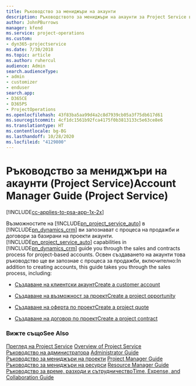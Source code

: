```yaml
---
title: Ръководство за мениджъри на акаунти
description: Ръководството за мениджъри на акаунти за Project Service ви запознава с процеса на продажби и договори за базирани на проекти акаунти.
author: JohnPBurrows
manager: kfend
ms.service: project-operations
ms.custom:
- dyn365-projectservice
ms.date: 7/30/2018
ms.topic: article
ms.author: ruhercul
audience: Admin
search.audienceType:
- admin
- customizer
- enduser
search.app:
- D365CE
- D365PS
- ProjectOperations
ms.openlocfilehash: 43f83ba5aa99d4a2c8d7939cb05a3f75db617d61
ms.sourcegitcommit: 4cf1dc1561b92fca4175f0b3813133c5e63ce8e6
ms.translationtype: HT
ms.contentlocale: bg-BG
ms.lasthandoff: 10/28/2020
ms.locfileid: "4129800"
---
```

# <a name="account-manager-guide-project-service"></a><span data-ttu-id="a2f4b-103">Ръководство за мениджъри на акаунти (Project Service)</span><span class="sxs-lookup"><span data-stu-id="a2f4b-103">Account Manager Guide (Project Service)</span></span>

[!INCLUDE[cc-applies-to-psa-app-1x-2x](../includes/cc-applies-to-psa-app-1x-2x.md)]

<span data-ttu-id="a2f4b-104">Възможностите на [!INCLUDE[pn_project_service_auto](../includes/pn-project-service-auto.md)] в [!INCLUDE[pn_dynamics_crm](../includes/pn-dynamics-crm.md)] ви запознават с процеса на продажби и договори за базирани на проекти акаунти.</span><span class="sxs-lookup"><span data-stu-id="a2f4b-104">[!INCLUDE[pn_project_service_auto](../includes/pn-project-service-auto.md)] capabilities in [!INCLUDE[pn_dynamics_crm](../includes/pn-dynamics-crm.md)] guide you through the sales and contracts process for project-based accounts.</span></span> <span data-ttu-id="a2f4b-105">Освен създаването на акаунти това ръководство ще ви запознае с процеса за продажби, включително:</span><span class="sxs-lookup"><span data-stu-id="a2f4b-105">In addition to creating accounts, this guide takes you through the sales process, including:</span></span>  
  
-   [<span data-ttu-id="a2f4b-106">Създаване на клиентски акаунт</span><span class="sxs-lookup"><span data-stu-id="a2f4b-106">Create a customer account</span></span>](../psa/create-customer-account.md)  
  
-   [<span data-ttu-id="a2f4b-107">Създаване на възможност за проект</span><span class="sxs-lookup"><span data-stu-id="a2f4b-107">Create a project opportunity</span></span>](../psa/create-project-opportunity.md)  
  
-   [<span data-ttu-id="a2f4b-108">Създаване на оферта по проект</span><span class="sxs-lookup"><span data-stu-id="a2f4b-108">Create a project quote</span></span>](../psa/create-project-quote.md)  
  
-   [<span data-ttu-id="a2f4b-109">Създаване на договор по проект</span><span class="sxs-lookup"><span data-stu-id="a2f4b-109">Create a project contract</span></span>](../psa/create-project-contract.md)  
  
  
### <a name="see-also"></a><span data-ttu-id="a2f4b-110">Вижте също</span><span class="sxs-lookup"><span data-stu-id="a2f4b-110">See Also</span></span>  
 <span data-ttu-id="a2f4b-111">[Преглед на Project Service](../psa/overview.md) </span><span class="sxs-lookup"><span data-stu-id="a2f4b-111">[Overview of Project Service](../psa/overview.md) </span></span>  
 <span data-ttu-id="a2f4b-112">[Ръководство на администратора](../psa/admin-guide.md) </span><span class="sxs-lookup"><span data-stu-id="a2f4b-112">[Administrator Guide](../psa/admin-guide.md) </span></span>  
 <span data-ttu-id="a2f4b-113">[Ръководство за мениджъри на проекти](../psa/project-manager-guide.md) </span><span class="sxs-lookup"><span data-stu-id="a2f4b-113">[Project Manager Guide](../psa/project-manager-guide.md) </span></span>  
 <span data-ttu-id="a2f4b-114">[Ръководство за мениджъри на ресурси](../psa/resource-manager-guide.md) </span><span class="sxs-lookup"><span data-stu-id="a2f4b-114">[Resource Manager Guide](../psa/resource-manager-guide.md) </span></span>  
 [<span data-ttu-id="a2f4b-115">Ръководство за време, разходи и сътрудничество</span><span class="sxs-lookup"><span data-stu-id="a2f4b-115">Time, Expense, and Collaboration Guide</span></span>](../psa/time-expense-collaboration-guide.md)
